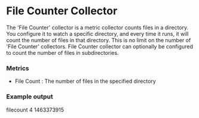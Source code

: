 # File Counter Collector

The 'File Counter' collector is a metric collector counts files in a directory. You configure it to watch a specific directory, and every time it runs, it will count the number of files in that directory. This is no limit on the number of 'File Counter' collectors. File Counter collector can optionally be configured to count the number of files in subdirectories.

### Metrics

* File Count : The number of files in the specified directory

### Example output

filecount 4 1463373915
